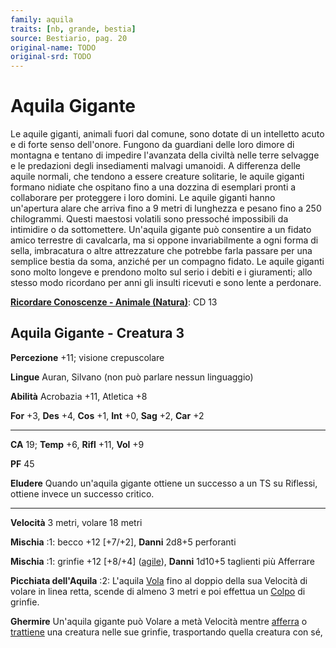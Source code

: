 ```yaml
---
family: aquila
traits: [nb, grande, bestia]
source: Bestiario, pag. 20
original-name: TODO
original-srd: TODO
---
```


# Aquila Gigante

Le aquile giganti, animali fuori dal comune, sono dotate di un intelletto acuto
e di forte senso dell'onore. Fungono da guardiani delle loro dimore di montagna
e tentano di impedire l'avanzata della civiltà nelle terre selvagge e le
predazioni degli insediamenti malvagi umanoidi. A differenza delle aquile
normali, che tendono a essere creature solitarie, le aquile giganti formano
nidiate che ospitano fino a una dozzina di esemplari pronti a collaborare per
proteggere i loro domini. Le aquile giganti hanno un'apertura alare che arriva
fino a 9 metri di lunghezza e pesano fino a 250 chilogrammi. Questi maestosi
volatili sono pressoché impossibili da intimidire o da sottomettere. Un'aquila
gigante può consentire a un fidato amico terrestre di cavalcarla, ma si oppone
invariabilmente a ogni forma di sella, imbracatura o altre attrezzature che
potrebbe farla passare per una semplice bestia da soma, anziché per un compagno
fidato. Le aquile giganti sono molto longeve e prendono molto sul serio i debiti
e i giuramenti; allo stesso modo ricordano per anni gli insulti ricevuti e sono
lente a perdonare.

**[Ricordare Conoscenze - Animale (Natura)](/azioni/abilita/ricordare-conoscenze)**:
CD 13

## Aquila Gigante - Creatura 3

**Percezione** +11; visione crepuscolare

**Lingue** Auran, Silvano (non può parlare nessun linguaggio)

**Abilità** Acrobazia +11, Atletica +8

**For** +3, **Des** +4, **Cos** +1, **Int** +0, **Sag** +2, **Car** +2

---

**CA** 19; **Temp** +6, **Rifl** +11, **Vol** +9

**PF** 45

**Eludere** Quando un'aquila gigante ottiene un successo a un TS su Riflessi,
ottiene invece un successo critico.

---

**Velocità** 3 metri, volare 18 metri

**Mischia** :1: becco +12 \[+7/+2], **Danni** 2d8+5 perforanti

**Mischia** :1: grinfie +12 \[+8/+4] ([agile](/tratti/agile)), **Danni** 1d10+5
taglienti più Afferrare

**Picchiata dell'Aquila** :2: L'aquila [Vola](/azioni/volare) fino al doppio
della sua Velocità di volare in linea retta, scende di almeno 3 metri e poi
effettua un [Colpo](/azioni/colpire) di grinfie.

**Ghermire** Un'aquila gigante può Volare a metà Velocità mentre
[afferra](/condizioni/afferrato) o [trattiene](/condizioni/trattenuto) una
creatura nelle sue grinfie, trasportando quella creatura con sé,

